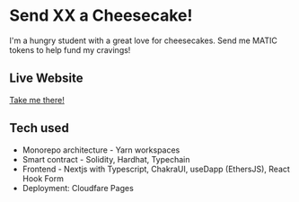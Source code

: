
# Send XX a Cheesecake!

I'm a hungry student with a great love for cheesecakes. Send me MATIC tokens to help fund my cravings!

## Live Website

[Take me there!](https://polygon-send-cheesecake.pages.dev/)


## Tech used

- Monorepo architecture - Yarn workspaces
- Smart contract - Solidity, Hardhat, Typechain
- Frontend - Nextjs with Typescript, ChakraUI, useDapp (EthersJS), React Hook Form
- Deployment: Cloudfare Pages

